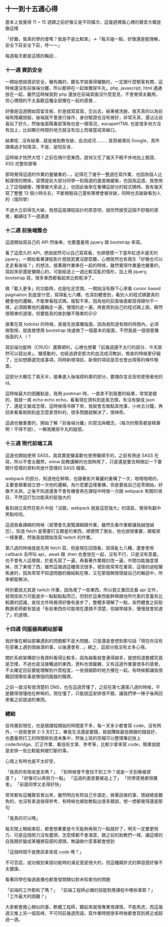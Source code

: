 ## 十一到十五週心得

基本上我覺得 11 ~ 15 週跟之前好像又是不同檔次，這幾週裡面心裡的聲音大概是像這樣

「好難，我真的學的會嗎？我是不是比較笨」->「每天碰一點，好像還是能理解，安全下莊安全下莊，呼～～」

每週每天都是這樣的輪迴...

### 十一週 資訊安全

一開始想說資訊安全，蠻有趣的，聽名字就覺得蠻酷的，一定跟什麼駭客有關，這時候還沒有前後端分離，所以都摻在一起做撒尿牛丸，php, javascript, html 通通放在一起，雖然這時候我對 php 還放在前端頁面沒什麼意見，不會覺得太難用，但心裡隱約不太喜歡這種全部攪在一起的感覺...

好像是這週開始寫留言板，於是就寫寫寫，交出去，結果被洗臉，我天真的以為前端有隱藏按鈕，後端就不會進行操作，身份驗證也沒有做好，非常天真，還沾沾自喜玩了好久，然後後面陽春部落格也是一樣情況，escapeHTML 也是很多地方沒有加上，比如顯示時間的地方就沒有加上而被當成突破口。

結果呢...沒有結果...就是被助教攻破，血流成河.........
首頁被導向 Google，真所謂痛過才知情深，不是，是知反省..

這時候才恍然大悟！之前在搞什麼東西，趕快又花了幾天不眠不休地加上驗證、XSS 完整防禦等

那時覺得這週的作業的量蠻重的...，記得花了幾乎一整週在寫作業，也因為個人比較謹慎的關係，習慣提前大部分同學一到兩週的進度做緩衝，也因為這週，我使用上了這個緩衝，慢慢被大家追上，也因此後來在重構這部分的程式碼時，我有幾天寫了整整 13 個小時左右，不斷檢驗自己還有哪裡會被攻破，同時也去破破看別人的（壞同學）

不過大立前得先大破，我想這是課程設計的原意吧，就欣然接受這個不舒服的感覺，繼續往下一週邁進

### 十二週 前後端整合

這週開始寫自己的 API 然後串，也要盡量用 jquery 跟 bootstrap 來寫。

看了這麼久的 API，想說居然可以自己寫寫看，也順便摸一下當年紅透半邊天的 jquery，一開始看著課程影片想說其實沒那麼難，心裡居然也有萌生「好像也可以走走看後端？」的想法，接著跟作業串在一起的時候，雖然覺得作業量也蠻重的，寫起來卻還是蠻開心的，可能經過上一週比較混亂的情形，加上用 jquery, bootstrap 寫，很多東西都看起來比較乾淨了。

做「載入更多」的功能時，也是吃足苦頭，一開始沒有靜下心來看 cursor based pagination 到底是什麼，寫得亂七八糟，也深刻體會到，看別人的程式碼要真的體會他的邏輯，不能單看程式碼，複製不來，因為他的前面後面都寫得跟你不一樣，必須跟著他的邏輯走一遍，慢慢的走一遍，再套用到自己的程式碼上面，蘇然很簡單的道理，但要能真的做到蠻不簡單的＠＠

接著在寫 todolist 的時候，直接先放棄雕版面，因為我知道有限的時間內，必須做取捨，就直接使用 bootstrap 快速做了一個基本的版面，不然我是一個很愛雕版面的人（？

寫前端功能時（CRUD）還算順利，心裡也想著「前幾週還不太行的部分，今天居然可以寫出來」，蠻感動的，也經過資安那次的血流成河教訓，檢查的時候更仔細了，比如想篩選完成事項，同時新增項目，新增的項目是否也會出現等的條件檢查。

這部分大概花了兩天半，接著進入後端資料庫的部分，要儲存並且告知使用者他的 id。

這時候最大的困難點是，我用 postman 時，一直拿不到我要的結果，常常是錯的，我就一直 echo echo echo，看看現在資料到底長怎樣，有沒有變成 json 了，還是又變成怎樣，這時候得冷靜下來，我就會去做點其他事，小休五分鐘，再回來看看剛剛到底怎麼拿資料的，很多問題就解決了，很神奇。

這週也蠻重要的，開始了解「前後端分離」的寫法與概念，（每次的簡答都是精華啊！不得不說），一解我撒尿牛丸的疑惑。

### 十三週 現代前端工具

這週也開始使用 SASS，我其實是蠻喜歡也使用蠻順手的，之前有用過 SASS 在寫，所以不會太難熬，minw 助教講解的也很夠用了，只是還是要去稍微記一下要開什麼樣的資料夾放什麼樣的 SASS 檔案。

webpack 的部分，知道他在幹嘛，也跟著影片華麗的重構了一次，啪嗒啪嗒的，主要會跟著胡立想一次他的邏輯，為什麼要這樣重構，但是要我自己從零開始，好像不太熟，之後不知道還會不會有機會再在課程中時做一次跟 webpack 有關的項目，不然這打包功能真的挺強大的

看到胡立突然在影片中說「沒錯，webpack 就是這麼強大」的語氣，覺得有戳中笑點哈哈。

這週我看課綱的時候（習慣會先瀏覽課綱跟作業，雖然先看作業都讓我誠惶誠恐），知道 fetch 是需要打五顆星的東西，順便問了朋友，他也說很重要，跟框架一樣重要，然後我就開始改寫 twitch 的作業。

第八週的時候就是先用 fetch 寫，但是現在回頭看，寫得亂七八糟，還會使用 callback 去呼叫 api，await 跟 .then 也會放在一起，沒有不行，只是沒有意義，也不會有人這樣做，於是先寫了一遍，再看著作業檢討改一遍，中間功能幾度壞掉，改了東壞了西，雖然這幾週這種情況很多，壞到我常常在重寫，這樣的過程蠻焦慮的，因為常常不知道問題的癥結點在哪，又在那個無限懷疑自己的輪迴中，所幸都能解決。

特別要說尤其是 twitch 作業，因為壞了一些東西，所以我又重回去看 api 文件，發現技術力可能進步一點點點點而已，但對於這東西能幹嘛跟他所代表的意義有比較廣的認識，查找文件時覺得好像有進步了，整體多理解了一點，突然體會之前助教跟老師都有提過「有些東西你可能現在還搞不清楚，但越學越多，慢慢就會知道了」的道理。

### 十四週 伺服器與網站部署

我好像在網站部署遇到的問題都不是大問題，只是還是會想到那句話「現在你沒有在部署上遇到很崩潰的事，以後還會有...」總之，這部分我沒有太多心得。

關於系統架構部分我資料看得比較多，因為越看就會連得越多，就想知道整體究竟是怎樣，不過也是沒接觸過的東西，資料也很龐雜，又有這週作業量很多的感覺，不太確定目前要能理解到什麼程度，一些很細節的地方攪在一起，有時候都讓我很難回憶哪些事是哪個伺服器的職責。

之前一直沒有很清楚的 DNS，也在這週弄懂了，之前在第七還第八週的時候，不是聽得很懂他在幹嘛的，現在懂了，只能說這安排很不錯，讓我們學一陣子後再回來看之前提過的東西。

### 總結

從待業到現在，也是跟課程開始的時間差不多，每一天多少都會寫 code，沒有例外，一週我會排 2-3 天打工，畢竟生活還是要錢，我就賺取最低開銷的錢就好，也盡量把打工的時間排到週末集中，然後上班的空檔可以整理筆記放上 coderbridge、訂正作業、看技術文章、參考等，比較少拿來寫 code，簡單說就是安排一些比較能夠被打斷的事。

心情上有時也是不太好受，

「我真的有吸收進去嗎？」
「到時候會不會找不到工作？或是一天到晚被資遣？」
「好像可以再努力一點」
「這週的進度要被追上了」
「同學感覺都很厲害」
「前面同學又走得好快」

常常都有這種聲音冒出來，雖然明白有照自己步調走，做著該做的事，懷疑總是難免的，也沒有拿過值得參考、有時候也被助教點出很多錯誤，想一想都覺得還是那句

「我真的可以嗎」

每天閉上眼結束前，都會想著要是今天能夠再努力一點就好了，明天一定要更努力，可是這個努力沒有盡頭，怎麼樣都不會滿意，跟之前的助教們一樣，讓這樣的自我期許變成某種罪惡感的源頭，無論做什麼事都會想到

「這個時間不是應該拿來寫 code 嗎？」

不可否認，成功做到某個功能時的滿足感是很大的，但這種期許式的罪惡感好像不太健康。

看著同學在每週直播也都會發問類似對未知害怕的問題

「前端的工作飽和了嗎？」
「前端工程師必備的技能對應課程中哪些章節？」
「工作最大的困難？」

大家都會擔心類似的事，軟體工程師，聽起來就很專業很謹慎，不能馬虎，而這幾週又推上另一個高峰，不可同前幾週而語，寫作業時間很多時候都會寫到將近或超過一週。
